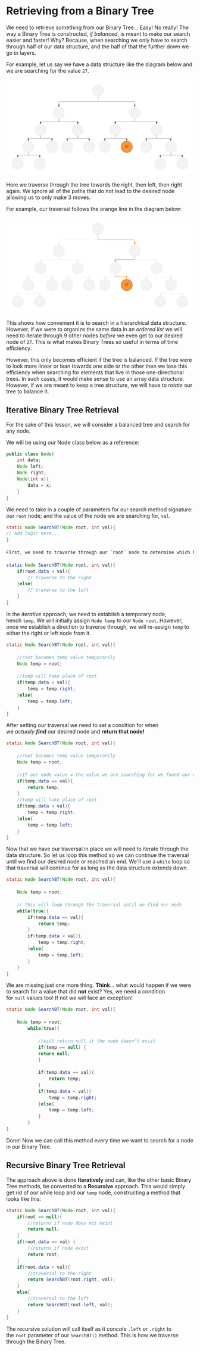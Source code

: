 # Retrieving from a Binary Tree

We need to retrieve something from our Binary Tree... Easy! No really! The way a Binary Tree is constructed, _if balanced_, is meant to make our search easier and faster! Why? Because, when searching we only have to search through half of our data structure, and the half of that the further down we go in layers.

For example, let us say we have a data structure like the diagram below and we are searching for the value `27`.

![ExBinaryTree](https://github.com/revature-curriculum/primers-foundations/raw/01-dc-edits/08-BinaryTree/Images/ExBinaryTree.png)

Here we traverse through the tree towards the right, then left, then right again. We ignore all of the paths that do not lead to the desired node allowing us to only make 3 moves.

For example, our traversal follows the orange line in the diagram below: 

![SearchPathinBT](https://github.com/revature-curriculum/primers-foundations/raw/01-dc-edits/08-BinaryTree/Images/SearchPathBT.png)

This shows how convenient it is to search in a hierarchical data structure. However, if we were to organize the same data in an _ordered list_ we will need to iterate through 9 other nodes _before_ we even get to our desired node of `27`. This is what makes Binary Trees so useful in terms of time efficiency.

However, this only becomes efficient if the tree is balanced. If the tree were to look more linear or lean towards one side or the other then we lose this efficiency when searching for elements that live in those one-directional trees. In such cases, it would make sense to use an array data structure. However, if we are meant to keep a tree structure, we will have to _rotate_ our tree to balance it.

## Iterative Binary Tree Retrieval

For the sake of this lesson, we will consider a balanced tree and search for any node.

We will be using our Node class below as a reference:
```java
public class Node{
	int data;
	Node left;
	Node right;
	Node(int x){
		data = x;
	}
}
```

We need to take in a couple of parameters for our search method signature: our `root` node; and the value of the node we are searching for, `val`.
```java
static Node SearchBT(Node root, int val){
// add logic here...
}

First, we need to traverse through our `root` node to determine which half we continue in. Thus, we compare the value of our `root` with the value of the node we are searching for. Whether `val` is _greater than_ or _less than_ our `root` will determine which direction we continue to search for our desired node.

static Node SearchBT(Node root, int val){
	if(root.data < val){
		// traverse to the right
	}else{
		// traverse to the left
	}
}
```
In the _iterative_ approach, we need to establish a temporary node, hench `temp`. We will initially assign `Node temp` to our `Node root`. However, once we establish a direction to traverse through, we will re-assign `temp` to either the right or left node from it.
```java
static Node SearchBT(Node root, int val){
	
	//root becomes temp value temporarily 
	Node temp = root;
	
	//temp will take place of root
	if(temp.data < val){
		temp = temp.right;
	}else{
		temp = temp.left;
	}
}
```
After setting our traversal we need to set a condition for when we _actually_ _**find**_ our desired node and **return that node!**
```java
static Node SearchBT(Node root, int val){
	
	//root becomes temp value temporarily 
	Node temp = root;
	
	//If our node value = the value we are searching for we found our desired node
	if(temp.data == val){
		return temp;
	}
	//temp will take place of root
	if(temp.data < val){
		temp = temp.right;
	}else{
		temp = temp.left;
	}
}
```
Now that we have our traversal in place we will need to iterate through the data structure. So let us loop this method so we can continue the traversal until we find our desired node or reached an end. We'll use a `while` loop so that traversal will continue for as long as the data structure extends down.
```java
static Node SearchBT(Node root, int val){
	
	Node temp = root;
	
	// this will loop through the traversal until we find our node
	while(true){
		if(temp.data == val){
			return temp;
		}
		if(temp.data < val){
			temp = temp.right;
		}else{
			temp = temp.left;
		}
	}
}
```
We are missing just one more thing. **Think**... what would happen if we were to search for a value that did **not** exist? Yes, we need a condition for `null` values too! If not we will face an exception!
```java
static Node SearchBT(Node root, int val){
	
	Node temp = root;
		while(true){
		
			//will return null if the node doesn't exist
			if(temp == null) {
			return null;
			}
			
			if(temp.data == val){
				return temp;
			}
			if(temp.data < val){
				temp = temp.right;
			}else{
				temp = temp.left;
			}
		}
}
```
Done! Now we can call this method every time we want to search for a node in our Binary Tree.

## Recursive Binary Tree Retrieval

The approach above is done **Iteratively** and can, like the other basic Binary Tree methods, be converted to a **Recursive** approach. This would simply get rid of our while loop and our `temp` node, constructing a method that looks like this:
```java
static Node SearchBT(Node root, int val){
	if(root == null){
		//returns if node does not exist
		return null;
	}
	if(root.data == val) {
		//returns if node exist
		return root;
	}
	if(root.data < val){
		//traversal to the right
		return SearchBT(root.right, val);
	}
	else{
		//traversal to the left
		return SearchBT(root.left, val);
	}
}
```
The recursive solution will call itself as it _concats_ `.left` or `.right` to the `root` parameter of our `SearchBT()` method. This is how we traverse through the Binary Tree.
